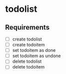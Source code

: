 # todolist


## Requirements
- [ ] create todolist
- [ ] create todoitem
- [ ] set todoitem as done
- [ ] set todoitem as undone
- [ ] delete todolist
- [ ] delete todoitem